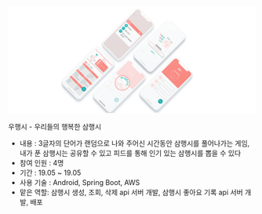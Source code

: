 
![sam](/sam.png)


우행시 - 우리들의 행복한 삼행시

- 내용 : 3글자의 단어가 랜덤으로 나와 주어신 시간동안 삼행시를 풀어나가는 게임, 내가 푼 삼행시는 공유할 수 있고 피드를 통해 인기 있는 삼행시를 뽑을 수 있다
- 참여 인원 : 4명
- 기간 : 19.05 ~ 19.05
- 사용 기술 : Android, Spring Boot, AWS
- 맡은 역할: 삼행시 생성, 조회, 삭제 api 서버 개발, 삼행시 좋아요 기록 api 서버 개발, 배포
